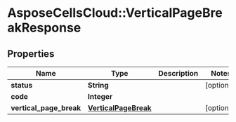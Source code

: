 # AsposeCellsCloud::VerticalPageBreakResponse

## Properties
Name | Type | Description | Notes
------------ | ------------- | ------------- | -------------
**status** | **String** |  | [optional] 
**code** | **Integer** |  | 
**vertical_page_break** | [**VerticalPageBreak**](VerticalPageBreak.md) |  | [optional] 


